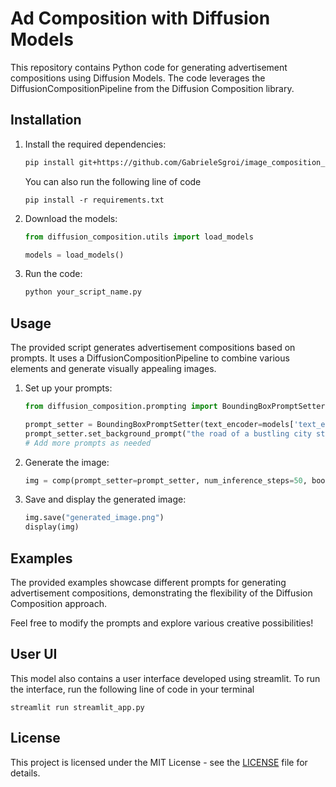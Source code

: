# Ad Composition with Diffusion Models

This repository contains Python code for generating advertisement compositions using Diffusion Models. The code leverages the DiffusionCompositionPipeline from the Diffusion Composition library.

## Installation

1. Install the required dependencies:

    ```bash
    pip install git+https://github.com/GabrieleSgroi/image_composition_diffusion
    ```
    
    You can also run the following line of code 

    ```
    pip install -r requirements.txt
    ```


2. Download the models:

    ```python
    from diffusion_composition.utils import load_models

    models = load_models()
    ```

3. Run the code:

    ```bash
    python your_script_name.py
    ```

## Usage

The provided script generates advertisement compositions based on prompts. It uses a DiffusionCompositionPipeline to combine various elements and generate visually appealing images.

1. Set up your prompts:

    ```python
    from diffusion_composition.prompting import BoundingBoxPromptSetter

    prompt_setter = BoundingBoxPromptSetter(text_encoder=models['text_encoder'], tokenizer=models['tokenizer'])
    prompt_setter.set_background_prompt("the road of a bustling city street", guidance_scale=7.5)
    # Add more prompts as needed
    ```

2. Generate the image:

    ```python
    img = comp(prompt_setter=prompt_setter, num_inference_steps=50, bootstrap_steps=5, device='cuda', batch_size=6)
    ```

3. Save and display the generated image:

    ```python
    img.save("generated_image.png")
    display(img)
    ```

## Examples

The provided examples showcase different prompts for generating advertisement compositions, demonstrating the flexibility of the Diffusion Composition approach.

Feel free to modify the prompts and explore various creative possibilities!

## User UI
This model also contains a user interface developed using streamlit. To run the interface, run the following line of code in your terminal

```
streamlit run streamlit_app.py
```


## License

This project is licensed under the MIT License - see the [LICENSE](LICENSE) file for details.
